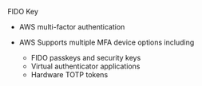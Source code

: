 FIDO Key

- AWS multi-factor authentication
- AWS Supports multiple MFA device options including
    
    - FIDO passkeys and security keys
    - Virtual authenticator applications
    - Hardware TOTP tokens